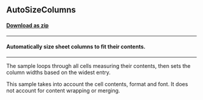 ## AutoSizeColumns
#### [Download as zip](https://grapecity.github.io/DownGit/#/home?url=https://github.com/GrapeCity/ComponentOne-WPF-Samples/tree/master/NET_4.6.2/C1.WPF.Excel/CS/AutoSizeColumns)
____
#### Automatically size sheet columns to fit their contents.
____
The sample loops through all cells measuring their contents, then sets
the column widths based on the widest entry.

This sample takes into account the cell contents, format and font. It
does not account for content wrapping or merging.
